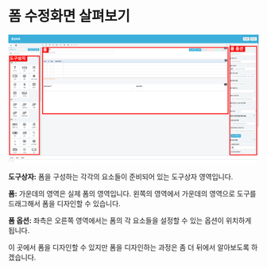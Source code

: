 # 폼 수정화면 살펴보기
![폼 수정화면](/media/image17.png)

**도구상자:** 폼을 구성하는 각각의 요소들이 준비되어 있는 도구상자 영역입니다.

**폼:** 가운데의 영역은 실제 폼의 영역입니다. 왼쪽의 영역에서 가운데의 영역으로 도구를 드래그해서 폼을 디자인할 수 있습니다.

**폼 옵션:** 좌측은 오른쪽 영역에서는 폼의 각 요소들을 설정할 수 있는 옵션이 위치하게 됩니다.

이 곳에서 폼을 디자인할 수 있지만 폼을 디자인하는 과정은 좀 더 뒤에서 알아보도록 하겠습니다.
